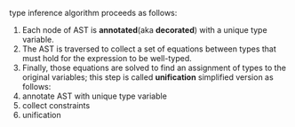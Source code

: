 type inference algorithm proceeds as follows:
1. Each node of AST is **annotated**(aka **decorated**) with a unique type variable.
2. The AST is traversed to collect a set of equations between types that must hold for the expression to be well-typed.
3. Finally, those equations are solved to find an assignment of types to the original variables; this step is called **unification**
simplified version as follows:
1. annotate AST with unique type variable
2. collect constraints
3. unification
